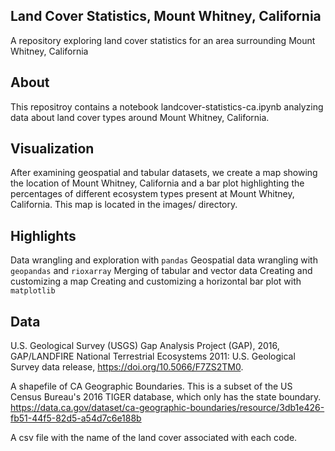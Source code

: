 ## Land Cover Statistics, Mount Whitney, California
A repository exploring land cover statistics for an area surrounding Mount Whitney, California

## About
This repositroy contains a notebook landcover-statistics-ca.ipynb analyzing data about land cover types around Mount Whitney, California.

## Visualization
After examining geospatial and tabular datasets, we create a map showing the location of Mount Whitney, California and a bar plot highlighting the percentages of different ecosystem types present at Mount Whitney, California. This map is located in the images/ directory.

## Highlights
Data wrangling and exploration with `pandas`
Geospatial data wrangling with `geopandas` and `rioxarray`
Merging of tabular and vector data
Creating and customizing a map
Creating and customizing a horizontal bar plot with `matplotlib`

## Data
U.S. Geological Survey (USGS) Gap Analysis Project (GAP), 2016, GAP/LANDFIRE National Terrestrial Ecosystems 2011: U.S. Geological Survey data release, https://doi.org/10.5066/F7ZS2TM0.

A shapefile of CA Geographic Boundaries. This is a subset of the US Census Bureau's 2016 TIGER database, which only has the state boundary. https://data.ca.gov/dataset/ca-geographic-boundaries/resource/3db1e426-fb51-44f5-82d5-a54d7c6e188b

A csv file with the name of the land cover associated with each code.